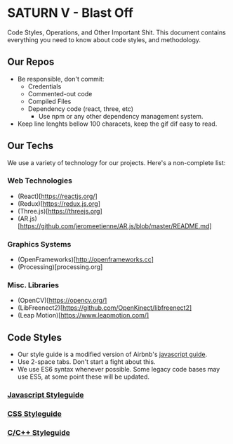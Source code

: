 # SATURN V - Blast Off
Code Styles, Operations, and Other Important Shit. This document contains everything you need to know about code styles, and methodology.

## Our Repos
* Be responsible, don't commit:
    * Credentials
    * Commented-out code
    * Compiled Files
    * Dependency code (react, three, etc)
        * Use npm or any other dependency management system.
* Keep line lenghts bellow 100 characets, keep the gif dif easy to read.

## Our Techs

We use a variety of technology for our projects. Here's a non-complete list:

### Web Technologies
* (React)[https://reactjs.org/]
* (Redux)[https://redux.js.org]
* (Three.js)[https://threejs.org]
* (AR.js)[https://github.com/jeromeetienne/AR.js/blob/master/README.md]

### Graphics Systems
* (OpenFrameworks)[http://openframeworks.cc]
* (Processing)[processing.org]

### Misc. Libraries

* (OpenCV)[https://opencv.org/]
* (LibFreenect2)[https://github.com/OpenKinect/libfreenect2]
* (Leap Motion)[https://www.leapmotion.com/]

## Code Styles
* Our style guide is a modified version of Airbnb's [javascript guide](https://github.com/airbnb/javascript).
* Use 2-space tabs. Don't start a fight about this.
* We use ES6 syntax whenever possible. Some legacy code bases may use ES5, at some point these will be updated.


### [Javascript Styleguide](https://github.com/tothemun/SATURN-V/blob/master/JAVASCRIPT.md)
### [CSS Styleguide](https://github.com/tothemun/SATURN-V/blob/master/CSS.md)
### [C/C++ Styleguide](https://github.com/tothemun/SATURN-V/blob/master/c++/README.md)
